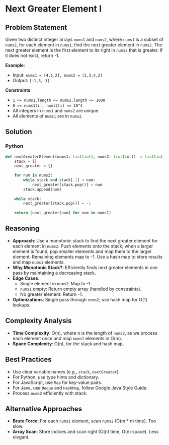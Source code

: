 # Next Greater Element I

## Problem Statement
Given two distinct integer arrays `nums1` and `nums2`, where `nums1` is a subset of `nums2`, for each element in `nums1`, find the next greater element in `nums2`. The next greater element is the first element to its right in `nums2` that is greater. If it does not exist, return -1.

**Example**:
- Input: `nums1 = [4,1,2], nums2 = [1,3,4,2]`
- Output: `[-1,3,-1]`

**Constraints**:
- `1 <= nums1.length <= nums2.length <= 1000`
- `0 <= nums1[i], nums2[i] <= 10^4`
- All integers in `nums1` and `nums2` are unique.
- All elements of `nums1` are in `nums2`.

## Solution

### Python
```python
def nextGreaterElement(nums1: list[int], nums2: list[int]) -> list[int]:
    stack = []
    next_greater = {}
    
    for num in nums2:
        while stack and stack[-1] < num:
            next_greater[stack.pop()] = num
        stack.append(num)
    
    while stack:
        next_greater[stack.pop()] = -1
    
    return [next_greater[num] for num in nums1]
```

## Reasoning
- **Approach**: Use a monotonic stack to find the next greater element for each element in `nums2`. Push elements onto the stack; when a larger element is found, pop smaller elements and map them to the larger element. Remaining elements map to -1. Use a hash map to store results and map `nums1` elements.
- **Why Monotonic Stack?**: Efficiently finds next greater elements in one pass by maintaining a decreasing stack.
- **Edge Cases**:
  - Single element in `nums2`: Map to -1.
  - `nums1` empty: Return empty array (handled by constraints).
  - No greater element: Return -1.
- **Optimizations**: Single pass through `nums2`; use hash map for O(1) lookups.

## Complexity Analysis
- **Time Complexity**: O(n), where n is the length of `nums2`, as we process each element once and map `nums1` elements in O(m).
- **Space Complexity**: O(n), for the stack and hash map.

## Best Practices
- Use clear variable names (e.g., `stack`, `nextGreater`).
- For Python, use type hints and dictionary.
- For JavaScript, use `Map` for key-value pairs.
- For Java, use `Deque` and `HashMap`, follow Google Java Style Guide.
- Process `nums2` efficiently with stack.

## Alternative Approaches
- **Brute Force**: For each `nums1` element, scan `nums2` (O(m * n) time). Too slow.
- **Array Scan**: Store indices and scan right (O(n) time, O(n) space). Less elegant.